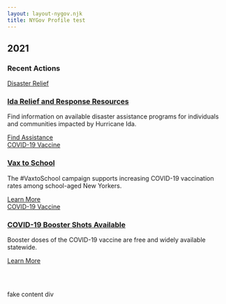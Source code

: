 ```yaml
---
layout: layout-nygov.njk
title: NYGov Profile test
---
```


<article class="p-landing-page -full-page ">
<div class="t-section -container">
													
			 

<!-- local hero image path change only -->


</style>
<div class="t-section__content -t_wrap">

<div class="t-headline">
<div>
<h2 class="a-title a-card__title">
2021
</h2>

</div>
<div>

<h3 class="a-headline a-card__subHeadline">
		Recent Actions
</h3>

</div>
</div>
<div class="t_cardsWrap">
<div class="t_cardContainer">
								

				

<style>
	.o-cardLogo.-index1.-paragraph3{
		background-image: url("https://www.governor.ny.gov/sites/default/files/styles/card_vertical/public/2021-09/flood_damage_ida_yonkers_1280.jpg?h=b5f6a62e&itok=nZa3KhWW");
	}
	.o-quickCardLogo.-index1.-paragraph3{
		background-image: url("https://www.governor.ny.gov/sites/default/files/styles/card_vertical/public/2021-09/flood_damage_ida_yonkers_1280.jpg?h=b5f6a62e&itok=nZa3KhWW");
	}
	.o-stats.-index1.-paragraph3{
		background-image: url("https://www.governor.ny.gov/sites/default/files/styles/square_extra_large/public/2021-09/flood_damage_ida_yonkers_1280.jpg?h=b5f6a62e&itok=fsDRgnTt");
	}
	@media(min-width: 768px) {
		.o-cardLogo.-index1.-paragraph3{
			background-image: url("https://www.governor.ny.gov/sites/default/files/styles/card_horizontal/public/2021-09/flood_damage_ida_yonkers_1280.jpg?itok=QWy_aM-_");
		}
	}
	@media(min-width: 1024px) {
		.o-cardLogo.-index1.-paragraph3{
			background-image: url("https://www.governor.ny.gov/sites/default/files/styles/card_vertical/public/2021-09/flood_damage_ida_yonkers_1280.jpg?h=b5f6a62e&itok=nZa3KhWW");
		}
	}
</style>

				
<article class="o-cardGlobalTablet">
<a class="a-buttons__cardCat" href="/keywords/disaster-relief">Disaster Relief</a>
<a href="https://www.governor.ny.gov/programs/governors-relief-and-response-resources" class="o-cardLogo -index1 -paragraph3" aria-label="Find Assistance"></a>
<div class="o-cardContent">
<div class="m-card__data">
<h3>
<a class="a-card__label" href="https://www.governor.ny.gov/programs/governors-relief-and-response-resources">Ida Relief and Response Resources</a>
</h3>
<div class="a-text__html a-card__description"><p>Find information on available disaster assistance programs for individuals and communities impacted by Hurricane Ida.</p></div>
</div>
<div class="o-cardFooter">
<a href="https://www.governor.ny.gov/programs/governors-relief-and-response-resources" aria-label="Find Assistance">
<div class="m-card__footer">
<span class="a-card__icon">
<span class="fas fa-share" aria-hidden="true"></span>
</span>
<span class="m-card__linkText">Find Assistance</span> </div>
</a>
</div>
</div>
</article>
</div>


<div class="t_cardContainer">
<style>
	.o-cardLogo.-index2.-paragraph3{
		background-image: url("https://www.governor.ny.gov/sites/default/files/styles/card_vertical/public/2021-09/covid_vaccination_youth_bandaid_1280_0.jpeg?h=b5f6a62e&itok=kVzaZA59");
	}
	.o-quickCardLogo.-index2.-paragraph3{
		background-image: url("https://www.governor.ny.gov/sites/default/files/styles/card_vertical/public/2021-09/covid_vaccination_youth_bandaid_1280_0.jpeg?h=b5f6a62e&itok=kVzaZA59");
	}
	.o-stats.-index2.-paragraph3{
		background-image: url("https://www.governor.ny.gov/sites/default/files/styles/square_extra_large/public/2021-09/covid_vaccination_youth_bandaid_1280_0.jpeg?h=b5f6a62e&itok=WwUNGFAT");
	}
	@media(min-width: 768px) {
		.o-cardLogo.-index2.-paragraph3{
			background-image: url("https://www.governor.ny.gov/sites/default/files/styles/card_horizontal/public/2021-09/covid_vaccination_youth_bandaid_1280_0.jpeg?itok=hsyGw1HB");
		}
	}
	@media(min-width: 1024px) {
		.o-cardLogo.-index2.-paragraph3{
			background-image: url("https://www.governor.ny.gov/sites/default/files/styles/card_vertical/public/2021-09/covid_vaccination_youth_bandaid_1280_0.jpeg?h=b5f6a62e&itok=kVzaZA59");
		}
	}
</style>

				
<article class="o-cardGlobalTablet">
<a class="a-buttons__cardCat" href="/keywords/covid-19-vaccine">COVID-19 Vaccine</a>
<a href="https://covid19vaccine.health.ny.gov/covid-19-vaccines-school-aged-new-yorkers" class="o-cardLogo -index2 -paragraph3" aria-label="Learn More about Vax to School "></a>
<div class="o-cardContent">
<div class="m-card__data">
<h3>
<a class="a-card__label" href="https://covid19vaccine.health.ny.gov/covid-19-vaccines-school-aged-new-yorkers">Vax to School </a>
</h3>
<div class="a-text__html a-card__description"><p>The #VaxtoSchool campaign supports increasing COVID-19 vaccination rates among school-aged New Yorkers.&nbsp;</p></div>
</div>
<div class="o-cardFooter">
<a href="https://covid19vaccine.health.ny.gov/covid-19-vaccines-school-aged-new-yorkers" aria-label="Learn More about Vax to School ">
<div class="m-card__footer">
<span class="a-card__icon">
<span class="fas fa-share" aria-hidden="true"></span>
</span>
<span class="m-card__linkText">Learn More</span> </div>
</a>
</div>
</div>
</article>
</div>




<div class="t_cardContainerRight">

<style>
	.o-cardLogo.-index3.-paragraph3{
		background-image: url("https://www.governor.ny.gov/sites/default/files/styles/card_vertical/public/2021-04/covid19vaccine.png?h=b5f6a62e&itok=qxsZnl-s");
	}
	.o-quickCardLogo.-index3.-paragraph3{
		background-image: url("https://www.governor.ny.gov/sites/default/files/styles/card_vertical/public/2021-04/covid19vaccine.png?h=b5f6a62e&itok=qxsZnl-s");
	}
	.o-stats.-index3.-paragraph3{
		background-image: url("https://www.governor.ny.gov/sites/default/files/styles/square_extra_large/public/2021-04/covid19vaccine.png?h=b5f6a62e&itok=ABVgZJOu");
	}
	@media(min-width: 768px) {
		.o-cardLogo.-index3.-paragraph3{
			background-image: url("https://www.governor.ny.gov/sites/default/files/styles/card_horizontal/public/2021-04/covid19vaccine.png?itok=PkxFmabG");
		}
	}
	@media(min-width: 1024px) {
		.o-cardLogo.-index3.-paragraph3{
			background-image: url("https://www.governor.ny.gov/sites/default/files/styles/card_vertical/public/2021-04/covid19vaccine.png?h=b5f6a62e&itok=qxsZnl-s");
		}
	}
</style>

				
<article class="o-cardGlobalTablet">
<a class="a-buttons__cardCat" href="/keywords/covid-19-vaccine">COVID-19 Vaccine</a>
<a href="https://covid19vaccine.health.ny.gov/booster-doses" class="o-cardLogo -index3 -paragraph3" aria-label="Learn More about COVID-19 Booster Shots Available"></a>
<div class="o-cardContent">
<div class="m-card__data">
<h3>
<a class="a-card__label" href="https://covid19vaccine.health.ny.gov/booster-doses">COVID-19 Booster Shots Available</a>
</h3>
<div class="a-text__html a-card__description"><p>Booster doses of the COVID-19 vaccine are free and widely available statewide.</p></div>
</div>
<div class="o-cardFooter">
<a href="https://covid19vaccine.health.ny.gov/booster-doses" aria-label="Learn More about COVID-19 Booster Shots Available">
<div class="m-card__footer">
<span class="a-card__icon">
<span class="fas fa-share" aria-hidden="true"></span>
</span>
<span class="m-card__linkText">Learn More</span> </div>
</a>
</div>
</div>
</article>
</div>
</div>
</div>

<div style="height: 800px; margin-top: 60px;" class="bg-primary-gold"> fake content div</div>
</article> <!-- end of main article enclosing -->